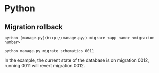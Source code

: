 # Python

## Migration rollback

    python [manage.py](http://manage.py/) migrate <app name> <migration number>
    
    python manage.py migrate schematics 0011

In the example, the current state of the database is on migration 0012, running 0011 will revert migration 0012.